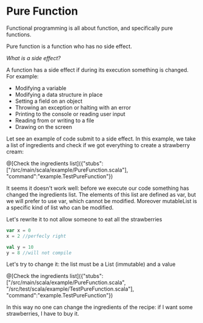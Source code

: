 # Pure Function 

Functional programming is all about function, and specifically pure functions.

Pure function is a function who has no side effect. 

_What is a side effect?_ 

A function has a side effect if during its execution something is changed.
For example:

* Modifying a variable
* Modifying a data structure in place
* Setting a field on an object
* Throwing an exception or halting with an error
* Printing to the console or reading user input
* Reading from or writing to a file
* Drawing on the screen


Let see an example of code submit to a side effect. 
In this example, we take a list of ingredients and check if we got everything to create a strawberry cream:

@[Check the ingredients list]({"stubs":["/src/main/scala/example/PureFunction.scala"], "command":"example.TestPureFunction"})


It seems it doesn't work well: before we execute our code something has changed the ingredients list. 
The elements of this list are defined as var, but we will prefer to use var, which cannot be modified.
Moreover mutableList is a specific kind of list who can be modified. 

Let's rewrite it to not allow someone to eat all the strawberries

```scala
var x = 0
x = 2 //perfecly right

val y = 10
y = 8 //will not compile
```

Let's try to change it: the list must be a List (immutable) and a value

@[Check the ingredients list]({"stubs":["/src/main/scala/example/PureFunction.scala", "/src/test/scala/example/TestPureFunction.scala"], "command":"example.TestPureFunction"})

In this way no one can change the ingredients of the recipe: if I want some strawberries, I have to buy it.